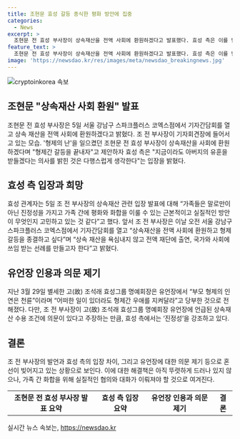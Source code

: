 ```yaml
---
title: 조현문 효성 갈등 종식한 평화 방안에 집중
categories:
  - News
excerpt: >
  조현문 전 효성 부사장이 상속재산을 전액 사회에 환원하겠다고 발표했다. 효성 측은 이를 받들어 아버지의 유훈을 이어가는 것으로 다행스러워한다고 밝혔다. 조 전 부사장의 계열분리를 위한 형제들의 협조 강조하며, 효성으로부터 완전히 자유로워지는 것이 가장 큰 희망이라고 전했다. 이에 대해 효성 측은 조 명예회장의 유언장에 대한 의문을 제기하며 진정성을 강조하고 있다.
feature_text: >
  조현문 전 효성 부사장이 상속재산을 전액 사회에 환원하겠다고 발표했다. 효성 측은 이를 받들어 아버지의 유훈을 이어가는 것으로 다행스러워한다고 밝혔다. 조 전 부사장의 계열분리를 위한 형제들의 협조 강조하며, 효성으로부터 완전히 자유로워지는 것이 가장 큰 희망이라고 전했다. 이에 대해 효성 측은 조 명예회장의 유언장에 대한 의문을 제기하며 진정성을 강조하고 있다.
image: 'https://newsdao.kr/res/images/meta/newsdao_breakingnews.jpg'
---
```


<p><img src="https://newsdao.kr/res/images/meta/newsdao_breakingnews.jpg" alt="cryptoinkorea 속보" /></p>

<h2 data-ke-size="size26">조현문 "상속재산 사회 환원" 발표</h2>

<p data-ke-size="size16">조현문 전 효성 부사장은 5일 서울 강남구 스파크플러스 코엑스점에서 기자간담회를 열고 상속 재산을 전액 사회에 환원하겠다고 밝혔다. 조 전 부사장이 기자회견장에 들어서고 있는 모습. '형제의 난'을 일으켰던 조현문 전 효성 부사장이 상속재산을 사회에 환원하겠다며 "형제간 갈등을 끝내자"고 제안하자 효성 측은 "지금이라도 아버지의 유훈을 받들겠다는 의사를 밝힌 것은 다행스럽게 생각한다"는 입장을 밝혔다.</p>

<h2 data-ke-size="size26">효성 측 입장과 희망</h2>

<p data-ke-size="size16">효성 관계자는 5일 조 전 부사장의 상속재산 관련 입장 발표에 대해 “가족들은 말로만이 아닌 진정성을 가지고 가족 간에 평화와 화합을 이룰 수 있는 근본적이고 실질적인 방안이 무엇인지 고민하고 있는 것 같다”고 했다. 앞서 조 전 부사장은 이날 오전 서울 강남구 스파크플러스 코엑스점에서 기자간담회를 열고 “상속재산을 전액 사회에 환원하고 형제 갈등을 종결하고 싶다”며 “상속 재산을 욕심내지 않고 전액 재단에 출연, 국가와 사회에 쓰임 받는 선례를 만들고자 한다”고 밝혔다.</p>

<h2 data-ke-size="size26">유언장 인용과 의문 제기</h2>

<p data-ke-size="size16">지난 3월 29일 별세한 고(故) 조석래 효성그룹 명예회장은 유언장에서 “부모 형제의 인연은 천륜”이라며 “어떠한 일이 있더라도 형제간 우애를 지켜달라”고 당부한 것으로 전해졌다. 다만, 조 전 부사장이 고(故) 조석래 효성그룹 명예회장 유언장에 언급된 상속재산 수용 조건에 의문이 있다고 주장하는 만큼, 효성 측에서는 ‘진정성’을 강조하고 있다.</p>

<h2 data-ke-size="size26">결론</h2>

<p data-ke-size="size16">조 전 부사장의 발언과 효성 측의 입장 차이, 그리고 유언장에 대한 의문 제기 등으로 혼선이 빚어지고 있는 상황으로 보인다. 이에 대한 해결책은 아직 뚜렷하게 드러나 있지 않으나, 가족 간 화합을 위해 실질적인 협의와 대화가 이뤄져야 할 것으로 여겨진다.</p>

<table>
    <tbody>
        <tr>
            <td style="text-align: center; height: 17px;"><b>조현문 전 효성 부사장 발표 요약</b></td>
        <td style="text-align: center; height: 17px;"><b>효성 측 입장 요약</b></td>
        <td style="text-align: center; height: 17px;"><b>유언장 인용과 의문 제기</b></td>
        <td style="text-align: center; height: 17px;"><b>결론</b></td>
        </tr>
    </tbody>
</table>
실시간 뉴스 속보는, <a href="https://newsdao.kr" rel="dofollow">https://newsdao.kr</a>


